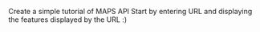 Create a simple tutorial of MAPS API
Start by entering URL and displaying the features displayed by the URL :)
